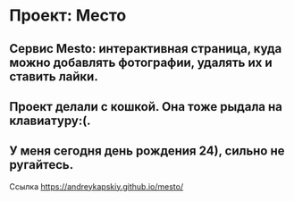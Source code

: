 # Проект: Место
## Cервис Mesto: интерактивная страница, куда можно добавлять фотографии, удалять их и ставить лайки.
## Проект делали с кошкой. Она тоже рыдала на клавиатуру:(.
## У меня сегодня день рождения 24), сильно не ругайтесь.

Ссылка
https://andreykapskiy.github.io/mesto/
